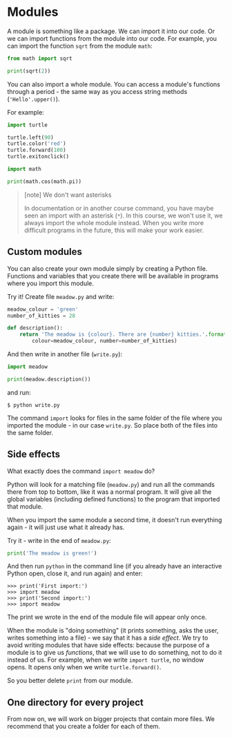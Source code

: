 # Modules

A module is something like a package. We can import it into our code.
Or we can import functions from the module into our code.
For example, you can import the function `sqrt` from the module `math`:

```python
from math import sqrt

print(sqrt(2))
```

You can also import a whole module. You can access a module's
functions through a period - the same way as you access string methods
(`'Hello'.upper()`).

For example:

```python
import turtle

turtle.left(90)
turtle.color('red')
turtle.forward(100)
turtle.exitonclick()
```

```python
import math

print(math.cos(math.pi))
```

> [note] We don't want asterisks
>
> In documentation or in another course command, you have maybe seen 
> an import with an asterisk (`*`).
> In this course, we won't use it, we always import the whole module instead.
> When you write more difficult programs in the future, this will make
> your work easier.


## Custom modules

You can also create your own module simply by
creating a Python file. Functions and variables
that you create there will be available
in programs where you import this module.

Try it!
Create file `meadow.py` and write:

```python
meadow_colour = 'green'
number_of_kitties = 28

def description():
    return 'The meadow is {colour}. There are {number} kitties.'.format(
        colour=meadow_colour, number=number_of_kitties)
```

And then write in another file (`write.py`):

```python
import meadow

print(meadow.description())
```

and run:

```console
$ python write.py
```

The command `import` looks for files in the same folder
of the file where you imported the module - in our
case `write.py`. So place both of the files into the 
same folder.

## Side effects

What exactly does the command `import meadow` do?

Python will look for a matching file (`meadow.py`) and run all the commands
there from top to bottom, like it was a normal program.
It will give all the global variables (including defined functions) to the
program that imported that module.

When you import the same module a second time, it doesn't
run everything again - it will just use what it already has.

Try it - write in the end of `meadow.py`:

```python
print('The meadow is green!')
```

And then run `python` in the command line (if you already have an interactive
Python open, close it, and run again) and enter:

```pycon
>>> print('First import:')
>>> import meadow
>>> print('Second import:')
>>> import meadow
```

The print we wrote in the end of the module file
will appear only once.

When the module is "doing something" (it prints something, asks the user, 
writes something into a file) - we say that it has a *side effect*.
We try to avoid writing modules that have side effects:
because the purpose of a module is to give us *functions*, that we
will use to do something, not to do it instead of us.
For example, when we write `import turtle`, no window opens. It opens
only when we write `turtle.forward()`.

So you better delete `print` from our module.


## One directory for every project

From now on, we will work on bigger projects that contain
more files. We recommend that you create a folder for each
of them.
